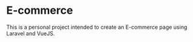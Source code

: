 # E-commerce
This is a personal project intended to create an E-commerce page
using Laravel and VueJS.
